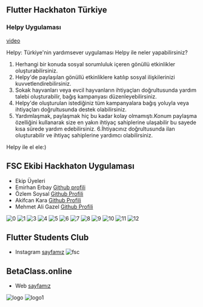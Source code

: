 ## Flutter Hackhaton Türkiye

### Helpy Uygulaması

[video](https://www.youtube.com/watch?v=0SLXhe6MSmA)

Helpy: Türkiye'nin yardımsever  uygulaması Helpy ile neler yapabilirsiniz?
1. Herhangi bir konuda sosyal sorumluluk içeren gönüllü etkinlikler oluşturabilirsiniz.
2. Helpy'de paylaşılan gönüllü etkinliklere katılıp sosyal ilişkilerinizi kuvvetlendirebilirsiniz.
3. Sokak hayvanları veya evcil hayvanların ihtiyaçları doğrultusunda yardım talebi oluşturabilir, bağış kampanyası düzenleyebilirsiniz.
4. Helpy'de oluşturulan istediğiniz tüm kampanyalara bağış yoluyla veya ihtiyaçları doğrultusunda destek olabilirsiniz.
5. Yardımlaşmak, paylaşmak hiç bu kadar kolay olmamıştı.Konum paylaşma özelliğini kullanarak size en yakın ihtiyaç sahiplerine ulaşabilir
 bu sayede kısa sürede yardım edebilirsiniz.
6.İhtiyacınız doğrultusunda ilan oluşturabilir ve ihtiyaç sahiplerine yardımcı olabilirsiniz.

Helpy ile el ele:)

## FSC Ekibi Hackhaton Uygulaması

- Ekip Üyeleri
- Emirhan Erbay [Github profili](https://github.com/emirhanerbay)
- Özlem Soysal [Github Profili](https://github.com/ozlemsoysal)
- Akifcan Kara [Github Profili](https://github.com/akifcan)
- Mehmet Ali Gazel [Github Profili](https://github.com/mehmetaligazel)

![0](https://i.imgur.com/vCsD6am.png)
![1](https://i.imgur.com/FxTNX9R.png)
![3](https://i.imgur.com/5xB9QSt.png)
![4](https://i.imgur.com/3ZgCaue.png)
![5](https://i.imgur.com/XRfxKI0.png)
![6](https://i.imgur.com/ioHn16x.png)
![7](https://i.imgur.com/HWyAl65.png)
![8](https://i.imgur.com/4xjDxJK.png)
![9](https://i.imgur.com/Z9IYvZ3.png)
![10](https://i.imgur.com/yQQ66vp.png)
![11](https://i.imgur.com/efBwfbn.png)
![12](https://i.imgur.com/NaGw6K0.png)


## Flutter Students Club
- Instagram [sayfamız](https://www.instagram.com/flutterstudentsclub/)
![fsc](https://cdn.discordapp.com/attachments/830106529813495838/830106798840086558/Calsma_Yuzeyi_2-100.jpg)

## BetaClass.online

- Web [sayfamız](http://www.betaclass.online/)

![logo](https://cdn.discordapp.com/attachments/830106529813495838/830106621371613214/Calsma_Yuzeyi_4.png)
![logo1](https://cdn.discordapp.com/attachments/830106529813495838/830106600315289640/Beta_Online.online.png)
